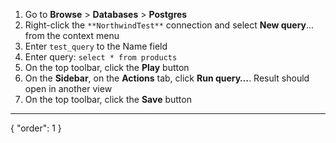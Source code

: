 1. Go to **Browse** > **Databases** > **Postgres** 
3. Right-click the `**NorthwindTest**` connection and select **New query**... from the context menu
4. Enter `test_query` to the Name field
5. Enter query: `select * from products`
6. On the top toolbar, click the **Play** button
7. On the **Sidebar**, on the **Actions** tab, click **Run query…**. Result should open in another view
8. On the top toolbar, click the **Save** button
---
{
  "order": 1
}